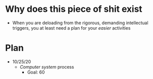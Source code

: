 # Why does this piece of shit exist
- When you are deloading from the rigorous, demanding intellectual triggers, you at least need a plan for your *easier* activities

# Plan
- 10/25/20
  - *Computer system* process
    - Goal: 60
